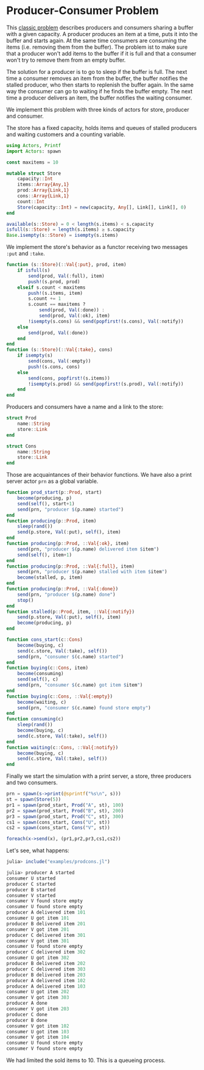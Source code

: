 # Producer-Consumer Problem

This [classic problem](https://en.wikipedia.org/wiki/Producer–consumer_problem) describes producers and consumers sharing a buffer with a given capacity. A producer produces an item at a time, puts it into the buffer and starts again. At the same time consumers are consuming the items (i.e. removing them from the buffer). The problem ist to make sure that a producer won't add items to the buffer if it is full and that a consumer won't try to remove them from an empty buffer. 

The solution for a producer is to go to sleep if the buffer is full. The next time a consumer removes an item from the buffer, the buffer notifies the stalled producer, who then starts to replenish the buffer again. In the same way the consumer can go to waiting if he finds the buffer empty. The next time a producer delivers an item, the buffer notifies the waiting consumer.

We implement this problem with three kinds of actors for store, producer and consumer.

The store has a fixed capacity, holds items and queues of stalled producers and waiting customers and a counting variable.

```julia
using Actors, Printf
import Actors: spawn

const maxitems = 10

mutable struct Store
    capacity::Int
    items::Array{Any,1}
    prod::Array{Link,1}
    cons::Array{Link,1}
    count::Int
    Store(capacity::Int) = new(capacity, Any[], Link[], Link[], 0)
end

available(s::Store) = 0 < length(s.items) < s.capacity
isfull(s::Store) = length(s.items) ≥ s.capacity
Base.isempty(s::Store) = isempty(s.items)
```

We implement the store's behavior as a functor receiving two messages `:put` and `:take`.

```julia
function (s::Store)(::Val{:put}, prod, item)
    if isfull(s)
        send(prod, Val(:full), item)
        push!(s.prod, prod)
    elseif s.count < maxitems
        push!(s.items, item)
        s.count += 1
        s.count == maxitems ?
            send(prod, Val(:done)) :
            send(prod, Val(:ok), item)
        !isempty(s.cons) && send(popfirst!(s.cons), Val(:notify))
    else
        send(prod, Val(:done))
    end
end
function (s::Store)(::Val{:take}, cons)
    if isempty(s)
        send(cons, Val(:empty))
        push!(s.cons, cons)
    else
        send(cons, popfirst!(s.items))
        !isempty(s.prod) && send(popfirst!(s.prod), Val(:notify))
    end
end
```

Producers and consumers have a name and a link to the store:

```julia
struct Prod
    name::String
    store::Link
end

struct Cons
    name::String
    store::Link
end
```

Those are acquaintances of their behavior functions. We have also a print server actor `prn` as a global variable.

```julia
function prod_start(p::Prod, start)
    become(producing, p)
    send(self(), start+1)
    send(prn, "producer $(p.name) started")
end
function producing(p::Prod, item)
    sleep(rand())
    send(p.store, Val(:put), self(), item)
end
function producing(p::Prod, ::Val{:ok}, item)
    send(prn, "producer $(p.name) delivered item $item")
    send(self(), item+1)
end
function producing(p::Prod, ::Val{:full}, item)
    send(prn, "producer $(p.name) stalled with item $item")
    become(stalled, p, item)
end
function producing(p::Prod, ::Val{:done})
    send(prn, "producer $(p.name) done")
    stop()
end
function stalled(p::Prod, item, ::Val{:notify})
    send(p.store, Val(:put), self(), item)
    become(producing, p)
end

function cons_start(c::Cons)
    become(buying, c)
    send(c.store, Val(:take), self())
    send(prn, "consumer $(c.name) started")
end
function buying(c::Cons, item)
    become(consuming)
    send(self(), c)
    send(prn, "consumer $(c.name) got item $item")
end
function buying(c::Cons, ::Val{:empty})
    become(waiting, c)
    send(prn, "consumer $(c.name) found store empty")
end
function consuming(c)
    sleep(rand())
    become(buying, c)
    send(c.store, Val(:take), self())
end
function waiting(c::Cons, ::Val{:notify})
    become(buying, c)
    send(c.store, Val(:take), self())
end
```

Finally we start the simulation with a print server, a store, three producers and two consumers.

```julia
prn = spawn(s->print(@sprintf("%s\n", s)))
st = spawn(Store(5))
pr1 = spawn(prod_start, Prod("A", st), 100)
pr2 = spawn(prod_start, Prod("B", st), 200)
pr3 = spawn(prod_start, Prod("C", st), 300)
cs1 = spawn(cons_start, Cons("U", st))
cs2 = spawn(cons_start, Cons("V", st))

foreach(x->send(x), (pr1,pr2,pr3,cs1,cs2))
```

Let's see, what happens:

```julia
julia> include("examples/prodcons.jl")

julia> producer A started
consumer U started
producer C started
producer B started
consumer V started
consumer V found store empty
consumer U found store empty
producer A delivered item 101
consumer U got item 101
producer B delivered item 201
consumer V got item 201
producer C delivered item 301
consumer V got item 301
consumer U found store empty
producer C delivered item 302
consumer U got item 302
producer B delivered item 202
producer C delivered item 303
producer B delivered item 203
producer A delivered item 102
producer A delivered item 103
consumer U got item 202
consumer V got item 303
producer A done
consumer V got item 203
producer C done
producer B done
consumer V got item 102
consumer U got item 103
consumer V got item 104
consumer U found store empty
consumer V found store empty
```

We had limited the sold items to 10. This is a queueing process.
